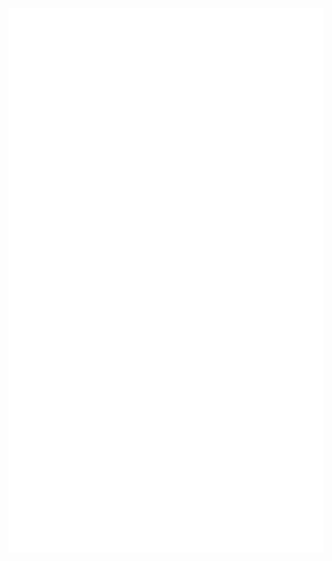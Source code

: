 <img src="https://raw.githubusercontent.com/michmazbout/metrics/refs/heads/master/github-metrics.svg" alt="Metrics">
